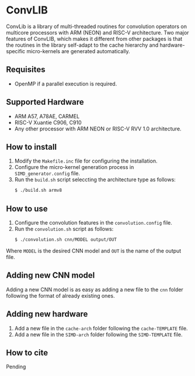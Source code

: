 # ConvLIB
ConvLib is a library of multi-threaded routines for convolution operators on multicore processors with ARM (NEON) and RISC-V architecture. Two major features of ConvLIB, which makes it different from other packages is that the routines in the library self-adapt to the cache hierarchy and hardware-specific micro-kernels are generated automatically.

## Requisites
- OpenMP if a parallel execution is required.

## Supported Hardware
- ARM A57, A78AE, CARMEL
- RISC-V Xuantie C906, C910
- Any other processor with ARM NEON or RISC-V RVV 1.0 architecture.

## How to install
1. Modify the `Makefile.inc` file for configuring the installation.
2. Configure the micro-kernel generation process in `SIMD_generator.config` file.
3. Run the `build.sh` script seleccting the architecture type as follows:
   ``` sh
   $ ./build.sh armv8
   ```

## How to use 
1. Configure the convolution features in the `convolution.config` file.
2. Run the `convolution.sh` script as follows:
   ``` sh
   $ ./convolution.sh cnn/MODEL output/OUT
   ```
Where `MODEL` is the desired CNN model and `OUT` is the name of the output file.

## Adding new CNN model
Adding a new CNN model is as easy as adding a new file to the `cnn` folder following the format of already existing ones. 

## Adding new hardware
1. Add a new file in the `cache-arch` folder following the `cache-TEMPLATE` file.
2. Add a new file in the `SIMD-arch` folder following the `SIMD-TEMPLATE` file.

## How to cite
Pending
